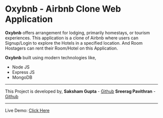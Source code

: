 # Oxybnb - Airbnb Clone Web Application

**Oxybnb** offers arrangement for lodging, primarily homestays, or tourism experiences. This application is a clone of Airbnb where users can Signup/Login to explore the Hotels in a specified location. And Room Hostagers can rent their Room/Hotel on this Application.

**Oxybnb** built using modern technologies like,

- Node JS
- Express JS
- MongoDB

---

This Project is developed by,
**Saksham Gupta** - [Github](https://github.com/saksham-gupta-au7 "Github")
**Sreerag Pavithran** - [Github](https://github.com/sreerag-pavithran-au7 "Github")

---

Live Demo: [Click Here](http://still-anchorage-78289.herokuapp.com/ "Click Here")
